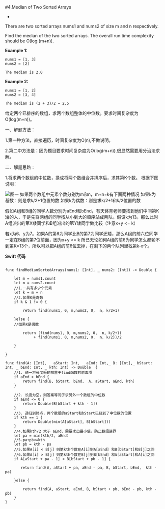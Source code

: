 #4.Median of Two Sorted Arrays

-

There are two sorted arrays nums1 and nums2 of size m and n respectively.

Find the median of the two sorted arrays. The overall run time complexity should be O(log (m+n)).

**Example 1:**

~~~
nums1 = [1, 3]
nums2 = [2]

The median is 2.0
~~~

**Example 2:**

~~~
nums1 = [1, 2]
nums2 = [3, 4]

The median is (2 + 3)/2 = 2.5
~~~

给定两个已排序的数组，求两个数组整体的中位数。要求时间复杂度为O(log(m+n))。


一、解题方法：

1.第一种方法，直接遍历，时间复杂度为O(n),不做说明。

2.第二中方法是：因为题目要求时间复杂度为O(log(m+n)),很显然需要用分治法求解。

二、解题思路：

1.将求两个数组的中位数，换成将两个数组合并排序后，求其第K个数。
根据下图说明：

![图一](http://img.hoop8.com/1607B/enanY1UP.png)
如果两个数组中元素个数分别为m和n，m+n=k有下面两种情况
如果k为基数：则是求k/2+1位置的数
如果k为偶数：则是求k/2+1和k/2位置的数

假如A组和B组的同学人数分别为aEnd和bEnd，有天体育老师要找到他们中间第K矮的人，于是先将两组的同学按从小到大的顺序站成两队。假设k为13。那么此时A组派出的第X矮同学和B组派出的第Y矮同学做比较（注意x+y <= k）

若x为6，y为7。如果A的第6为同学比B的第7为同学还矮，那么A组的前六位同学一定在B组的第7位前面，因为x+y <= k 所已无论如何A组的前6为同学怎么都轮不到第K=13个，所以可以把A组的前6位去掉，在剩下的两个队列里找第k-x个。

**Swift 代码**

~~~

func findMedianSortedArrays(nums1: [Int], _ nums2: [Int]) -> Double {
    
    let m = nums1.count
    let n = nums2.count
  	//1.一共有多少个元素
    let k = m + n
    //2.如果K是奇数
    if k & 1 != 0 {
    
        return find(nums1, 0, m,nums2, 0,  n, k/2+1)
    
    }else {
    //如果K是偶数
        
        return (find(nums1, 0, m,nums2, 0,  n, k/2+1)
             + find(nums1, 0, m,nums2, 0,  n, k/2))/2
        
    }
    
}

func find(A: [Int], _ aStart: Int, _ aEnd: Int,_ B: [Int],_ bStart: Int, _ bEnd: Int, _ kth: Int) -> Double  {
    //1. 统一将长度短的放置于find函数的前面项
    if aEnd > bEnd {
        return find(B, bStart, bEnd,  A, aStart, aEnd, kth)
    }
    
    //2. 长度为空，则答案等同于求另外一个数组的中位数
    if aEnd <= 0 {
        return Double(B[bStart + kth - 1])
    }
    //3. 递归到终点，两个数组的aStart和bStart已经到了中位数的位置
    if kth == 1 {
        return Double(min(A[aStart], B[bStart]))
    }
	//4.如果kth/2 大于 aEnd，需要求出最小值。防止数组越界
    let pa = min(kth/2, aEnd)    
    //5.pa+pb<=kth
    let pb = kth - pa
	//5.如果A[i] < B[j] 则第kth个数在A[i]到A[aEnd] 和B[bStart]和B[j]之间
	//6.如果A[i] > B[j] 则第kth个数在B[j]到B[bEnd] 和A[aStart]和A[i]之间
    if A[aStart + pa - 1] < B[bStart + pb - 1] {
       
       return find(A, aStart + pa, aEnd - pa, B, bStart, bEnd,  kth - pa)
   
    }else {
       
        return find(A, aStart, aEnd, B, bStart + pb, bEnd - pb, kth - pb)
    }   
}

~~~
